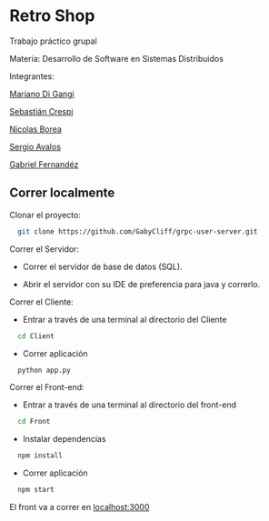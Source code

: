 # Retro Shop 

Trabajo práctico grupal

Materia: Desarrollo de Software en Sistemas Distribuidos

Integrantes:

[Mariano Di Gangi](https://github.com/MarianoDigangi1)

[Sebastián Crespi](https://github.com/SebaaCrespi)

[Nicolas Borea](https://github.com/nicolasneb)

[Sergio Avalos](https://github.com/Sergio-hdD)

[Gabriel Fernandéz](https://github.com/GabyCliff)


## Correr localmente

Clonar el proyecto:

```bash
  git clone https://github.com/GabyCliff/grpc-user-server.git
```
Correr el Servidor:
- Correr el servidor de base de datos (SQL).

- Abrir el servidor con su IDE de preferencia para java y correrlo.

Correr el Cliente:

- Entrar a través de una terminal al directorio del Cliente

```bash
  cd Client
```

- Correr aplicación

```bash
  python app.py
```

Correr el Front-end:

- Entrar a través de una terminal al directorio del front-end

```bash
  cd Front
```

- Instalar dependencias

```bash
  npm install
```

- Correr aplicación

```bash
  npm start
```

El front va a correr en [localhost:3000](localhost:3000/)
